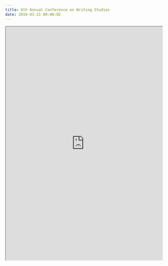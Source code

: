 ```yaml
---
title: 6th Annual Conference on Writing Studies 
date: 2019-03-21 00:00:02
---
```


<iframe src="https://nbviewer.jupyter.org/github/iwdpa/iwdpa/blob/master/images/2019PromotionalFlyer.pdf" width="100%" height="750">
